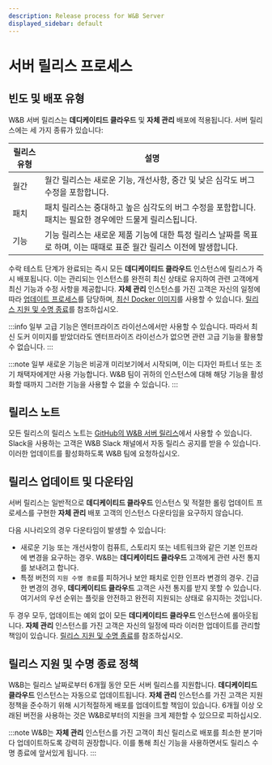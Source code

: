```yaml
---
description: Release process for W&B Server
displayed_sidebar: default
---
```


# 서버 릴리스 프로세스

## 빈도 및 배포 유형
W&B 서버 릴리스는 **데디케이티드 클라우드** 및 **자체 관리** 배포에 적용됩니다. 서버 릴리스에는 세 가지 종류가 있습니다:

| 릴리스 유형 | 설명 |
|--------------|-------------|
| 월간 | 월간 릴리스는 새로운 기능, 개선사항, 중간 및 낮은 심각도 버그 수정을 포함합니다. |
| 패치 | 패치 릴리스는 중대하고 높은 심각도의 버그 수정을 포함합니다. 패치는 필요한 경우에만 드물게 릴리스됩니다. |
| 기능 | 기능 릴리스는 새로운 제품 기능에 대한 특정 릴리스 날짜를 목표로 하며, 이는 때때로 표준 월간 릴리스 이전에 발생합니다. |

수락 테스트 단계가 완료되는 즉시 모든 **데디케이티드 클라우드** 인스턴스에 릴리스가 즉시 배포됩니다. 이는 관리되는 인스턴스를 완전히 최신 상태로 유지하여 관련 고객에게 최신 기능과 수정 사항을 제공합니다. **자체 관리** 인스턴스를 가진 고객은 자신의 일정에 따라 [업데이트 프로세스](./server-upgrade-process.md)를 담당하며, [최신 Docker 이미지](https://hub.docker.com/r/wandb/local)를 사용할 수 있습니다. [릴리스 지원 및 수명 종료](#release-support-and-end-of-life)를 참조하십시오.

:::info
일부 고급 기능은 엔터프라이즈 라이선스에서만 사용할 수 있습니다. 따라서 최신 도커 이미지를 받았더라도 엔터프라이즈 라이선스가 없으면 관련 고급 기능을 활용할 수 없습니다.
:::

:::note
일부 새로운 기능은 비공개 미리보기에서 시작되며, 이는 디자인 파트너 또는 조기 채택자에게만 사용 가능합니다. W&B 팀이 귀하의 인스턴스에 대해 해당 기능을 활성화할 때까지 그러한 기능을 사용할 수 없을 수 있습니다.
:::

## 릴리스 노트
모든 릴리스의 릴리스 노트는 [GitHub의 W&B 서버 릴리스](https://github.com/wandb/server/releases)에서 사용할 수 있습니다. Slack을 사용하는 고객은 W&B Slack 채널에서 자동 릴리스 공지를 받을 수 있습니다. 이러한 업데이트를 활성화하도록 W&B 팀에 요청하십시오.

## 릴리스 업데이트 및 다운타임
서버 릴리스는 일반적으로 **데디케이티드 클라우드** 인스턴스 및 적절한 롤링 업데이트 프로세스를 구현한 **자체 관리** 배포 고객의 인스턴스 다운타임을 요구하지 않습니다.

다음 시나리오의 경우 다운타임이 발생할 수 있습니다:
* 새로운 기능 또는 개선사항이 컴퓨트, 스토리지 또는 네트워크와 같은 기본 인프라에 변경을 요구하는 경우. W&B는 **데디케이티드 클라우드** 고객에게 관련 사전 통지를 보내려고 합니다.
* 특정 버전의 `지원 수명 종료`를 피하거나 보안 패치로 인한 인프라 변경의 경우. 긴급한 변경의 경우, **데디케이티드 클라우드** 고객은 사전 통지를 받지 못할 수 있습니다. 여기서의 우선 순위는 플릿을 안전하고 완전히 지원되는 상태로 유지하는 것입니다.

두 경우 모두, 업데이트는 예외 없이 모든 **데디케이티드 클라우드** 인스턴스에 롤아웃됩니다. **자체 관리** 인스턴스를 가진 고객은 자신의 일정에 따라 이러한 업데이트를 관리할 책임이 있습니다. [릴리스 지원 및 수명 종료](#release-support-and-end-of-life)를 참조하십시오.

## 릴리스 지원 및 수명 종료 정책
W&B는 릴리스 날짜로부터 6개월 동안 모든 서버 릴리스를 지원합니다. **데디케이티드 클라우드** 인스턴스는 자동으로 업데이트됩니다. **자체 관리** 인스턴스를 가진 고객은 지원 정책을 준수하기 위해 시기적절하게 배포를 업데이트할 책임이 있습니다. 6개월 이상 오래된 버전을 사용하는 것은 W&B로부터의 지원을 크게 제한할 수 있으므로 피하십시오.

:::note
W&B는 **자체 관리** 인스턴스를 가진 고객이 최신 릴리스로 배포를 최소한 분기마다 업데이트하도록 강력히 권장합니다. 이를 통해 최신 기능을 사용하면서도 릴리스 수명 종료에 앞서있게 됩니다.
:::